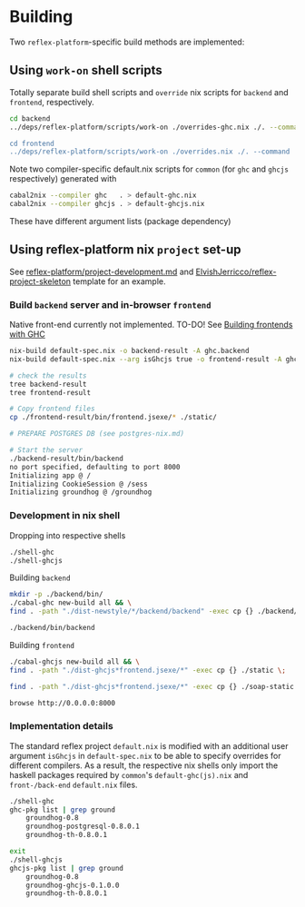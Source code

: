 # Building
Two `reflex-platform`-specific build methods are implemented:

## Using `work-on` shell scripts

Totally separate build shell scripts and `override` nix scripts for `backend` and `frontend`, respectively.

```sh
cd backend
../deps/reflex-platform/scripts/work-on ./overrides-ghc.nix ./. --command 'cabal new-configure --ghc

cd frontend
../deps/reflex-platform/scripts/work-on ./overrides.nix ./. --command 'cabal new-configure --ghcjs --builddir=dist-ghcjs && cabal new-build --builddir=dist-ghcjs
```

Note two compiler-specific default.nix scripts for `common` (for `ghc` and `ghcjs` respectively) generated with 

```sh
cabal2nix --compiler ghc   . > default-ghc.nix
cabal2nix --compiler ghcjs . > default-ghcjs.nix
```

These have different argument lists (package dependency)

## Using reflex-platform nix `project` set-up
See [reflex-platform/project-development.md](https://github.com/reflex-frp/reflex-platform/blob/develop/docs/project-development.md)
and [ElvishJerricco/reflex-project-skeleton](https://github.com/ElvishJerricco/reflex-project-skeleton) template for an example.

### Build `backend` server and in-browser `frontend`
Native front-end currently not implemented. TO-DO!
See [Building frontends with GHC](https://github.com/reflex-frp/reflex-platform/blob/develop/docs/project-development.md#building-frontends-with-ghc)

```sh
nix-build default-spec.nix -o backend-result -A ghc.backend
nix-build default-spec.nix --arg isGhcjs true -o frontend-result -A ghcjs.frontend

# check the results
tree backend-result
tree frontend-result

# Copy frontend files
cp ./frontend-result/bin/frontend.jsexe/* ./static/

# PREPARE POSTGRES DB (see postgres-nix.md)

# Start the server
./backend-result/bin/backend
no port specified, defaulting to port 8000
Initializing app @ /
Initializing CookieSession @ /sess
Initializing groundhog @ /groundhog
```

### Development in nix shell
Dropping into respective shells

```sh
./shell-ghc
./shell-ghcjs
```

Building `backend`

```sh
mkdir -p ./backend/bin/
./cabal-ghc new-build all && \
find . -path "./dist-newstyle/*/backend/backend" -exec cp {} ./backend/bin/ \;

./backend/bin/backend
```

Building `frontend`

```sh
./cabal-ghcjs new-build all && \
find . -path "./dist-ghcjs*frontend.jsexe/*" -exec cp {} ./static \;

find . -path "./dist-ghcjs*frontend.jsexe/*" -exec cp {} ./soap-static \;

browse http://0.0.0.0:8000
```

### Implementation details
The standard reflex project `default.nix` is modified with an additional user argument `isGhcjs` in `default-spec.nix` to be able to specify overrides for different compilers. As a result, the respective nix shells only import the haskell packages required by `common`'s `default-ghc(js).nix` and `front-/back-end` `default.nix` files.

```sh
./shell-ghc
ghc-pkg list | grep ground
    groundhog-0.8
    groundhog-postgresql-0.8.0.1
    groundhog-th-0.8.0.1

exit
./shell-ghcjs
ghcjs-pkg list | grep ground
    groundhog-0.8
    groundhog-ghcjs-0.1.0.0
    groundhog-th-0.8.0.1
```

